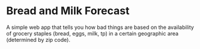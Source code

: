 # Bread and Milk Forecast
A simple web app that tells you how bad things are based on the availability of grocery staples (bread, eggs, milk, tp) in a certain geographic area (determined by zip code).
